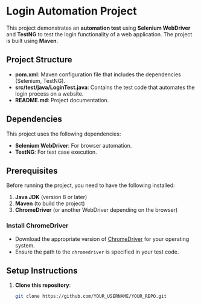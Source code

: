 # Login Automation Project

This project demonstrates an **automation test** using **Selenium WebDriver** and **TestNG** to test the login functionality of a web application. The project is built using **Maven**.

## Project Structure

- **pom.xml**: Maven configuration file that includes the dependencies (Selenium, TestNG).
- **src/test/java/LoginTest.java**: Contains the test code that automates the login process on a website.
- **README.md**: Project documentation.

## Dependencies

This project uses the following dependencies:
- **Selenium WebDriver**: For browser automation.
- **TestNG**: For test case execution.

## Prerequisites

Before running the project, you need to have the following installed:

1. **Java JDK** (version 8 or later)
2. **Maven** (to build the project)
3. **ChromeDriver** (or another WebDriver depending on the browser)

### Install ChromeDriver
- Download the appropriate version of [ChromeDriver](https://chromedriver.chromium.org/downloads) for your operating system.
- Ensure the path to the `chromedriver` is specified in your test code.

## Setup Instructions

1. **Clone this repository**:
   ```bash
   git clone https://github.com/YOUR_USERNAME/YOUR_REPO.git
